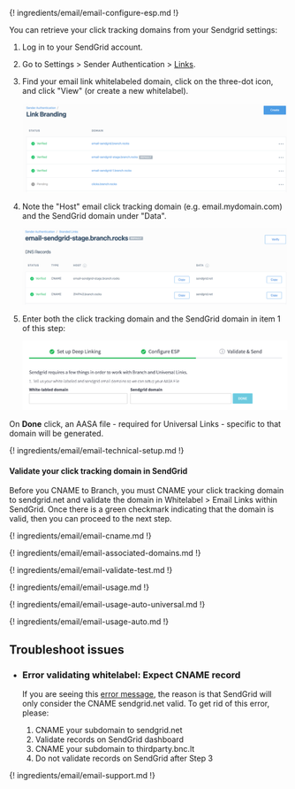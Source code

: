 ---
---

{! ingredients/email/email-configure-esp.md !}

You can retrieve your click tracking domains from your Sendgrid settings:

1. Log in to your SendGrid account.
1. Go to Settings > Sender Authentication > [Links](https://app.sendgrid.com/settings/sender_auth/links).
1. Find your email link whitelabeled domain, click on the three-dot icon, and click "View" (or create a new whitelabel).

    ![image](/img/pages/email/sendgrid/configure_sendgrid_1.png)

1. Note the "Host" email click tracking domain (e.g. email.mydomain.com) and the SendGrid domain under "Data".

    ![image](/img/pages/email/sendgrid/configure_sendgrid_2.png)

1. Enter both the click tracking domain and the SendGrid domain in item 1 of this step:

    ![image](/img/pages/email/sendgrid/configure-sendgrid-1.png)
   
On **Done** click, an AASA file - required for Universal Links - specific to that domain will be generated.

{! ingredients/email/email-technical-setup.md !}

#### Validate your click tracking domain in SendGrid

Before you CNAME to Branch, you must CNAME your click tracking domain to sendgrid.net and validate the domain in Whitelabel > Email Links within SendGrid. Once there is a green checkmark indicating that the domain is valid, then you can proceed to the next step.

{! ingredients/email/email-cname.md !}

{! ingredients/email/email-associated-domains.md !}

{! ingredients/email/email-validate-test.md !}

{! ingredients/email/email-usage.md !}

{! ingredients/email/email-usage-auto-universal.md !}

{! ingredients/email/email-usage-auto.md !}

## Troubleshoot issues

- ### Error validating whitelabel: Expect CNAME record
    If you are seeing this [error message](/img/pages/email/sendgrid/sendgrid_error.png), the reason is that SendGrid will only consider the CNAME sendgrid.net valid. To get rid of this error, please:

    1. CNAME your subdomain to sendgrid.net
    1. Validate records on SendGrid dashboard
    1. CNAME your subdomain to thirdparty.bnc.lt
    1. Do not validate records on SendGrid after Step 3


{! ingredients/email/email-support.md !}
